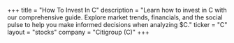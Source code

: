 +++
title = "How To Invest In C"
description = "Learn how to invest in C with our comprehensive guide. Explore market trends, financials, and the social pulse to help you make informed decisions when analyzing $C."
ticker = "C"
layout = "stocks"
company = "Citigroup (C)"
+++

